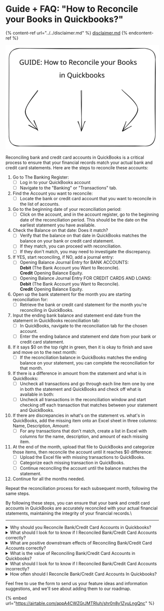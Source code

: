 # Guide + FAQ: "How to Reconcile your Books in Quickbooks?"

{% content-ref url="../../disclaimer.md" %}
[disclaimer.md](../../disclaimer.md)
{% endcontent-ref %}

<img src="../../.gitbook/assets/file.excalidraw (3).svg" alt="" class="gitbook-drawing">

Reconciling bank and credit card accounts in QuickBooks is a critical process to ensure that your financial records match your actual bank and credit card statements. Here are the steps to reconcile these accounts:

1. Go to The Banking Register:
   * [ ] Log in to your QuickBooks account
   * [ ] Navigate to the "Banking" or "Transactions" tab.
2. Find the Account you want to reconcile:
   * [ ] Locate the bank or credit card account that you want to reconcile in the list of accounts.
3. Go to the beginning date of your reconciliation period:
   * [ ] Click on the account, and in the account register, go to the beginning date of the reconciliation period. This should be the date on the earliest statement you have available.
4. Check the Balance on that date: Does it match?
   * [ ] Verify that the balance on that date in QuickBooks matches the balance on your bank or credit card statement.&#x20;
   * [ ] If they match, you can proceed with reconciliation.
   * [ ] If they don't match, you may need to investigate the discrepancy.
5. If YES, start reconciling, if NO, add a journal entry:
   * [ ] Opening Balance Journal Entry for BANK ACCOUNTS:\
     **Debit** (The Bank Account you Want to Reconcile).\
     **Credit** Opening Balance Equity.
   * [ ] Opening Balance Journal Entry FOR CREDIT CARDS AND LOANS:\
     **Debit** (The Bank Account you Want to Reconcile).\
     **Credit** Opening Balance Equity.
6. Open up the bank statement for the month you are starting reconciliation for:
   * [ ] Retrieve the bank or credit card statement for the month you're reconciling in QuickBooks.
7. Input the ending bank balance and statement end date from the statement in QuickBooks reconciliation tab:
   * [ ] In QuickBooks, navigate to the reconciliation tab for the chosen account.
   * [ ] Enter the ending balance and statement end date from your bank or credit card statement.
8. If it says $0 on the top right in green, then it is okay to finish and save and move on to the next month:
   * [ ] If the reconciliation balance in QuickBooks matches the ending balance on your statement, you can complete the reconciliation for that month.
9. If there is a difference in amount from the statement and what is in QuickBooks:
   * [ ] Uncheck all transactions and go through each line item one by one in both the statement and QuickBooks and check off what is available in both:
   * [ ] Uncheck all transactions in the reconciliation window and start checking off each transaction that matches between your statement and QuickBooks.
10. If there are discrepancies in what's on the statement vs. what's in QuickBooks, add the missing item onto an Excel sheet in three columns: Name, Description, Amount:
    * [ ] For any transactions that don't match, create a list in Excel with columns for the name, description, and amount of each missing item.
11. At the end of the month, upload that file to QuickBooks and categorize those items, then reconcile the account until it reaches $0 difference:
    * [ ] Upload the Excel file with missing transactions to QuickBooks.
    * [ ] Categorize each missing transaction in QuickBooks.
    * [ ] Continue reconciling the account until the balance matches the statement.
12. Continue for all the months needed.

Repeat the reconciliation process for each subsequent month, following the same steps.

By following these steps, you can ensure that your bank and credit card accounts in QuickBooks are accurately reconciled with your actual financial statements, maintaining the integrity of your financial records.\


***



<details>

<summary>Why should you Reconcile Bank/Credit Card Accounts in Quickbooks?</summary>

Reconciling bank and credit card accounts in QuickBooks is a critical financial management practice with several important benefits:

1. Accuracy Verification: Reconciliation ensures that your financial records in QuickBooks accurately reflect your actual bank and credit card statements. It helps you catch discrepancies, errors, or missing transactions that could otherwise go unnoticed.
2. Fraud Detection: Reconciliation helps detect unauthorized or fraudulent transactions. If you identify unfamiliar or suspicious charges during the reconciliation process, you can take immediate action to investigate and rectify the issue.
3. Financial Transparency: Reconciliation provides a clear and transparent view of your business's financial transactions. It enables you to confirm that all income and expenses have been properly recorded, ensuring the integrity of your financial data.
4. Preventing Overdrafts and NSF Fees: By reconciling your bank accounts regularly, you can identify any discrepancies between your records and your actual bank balance. This helps prevent overdrafts and costly non-sufficient funds (NSF) fees.
5. Tax Compliance: Accurate bank and credit card reconciliations ensure that your financial records align with your bank statements, making it easier to prepare accurate tax returns and comply with tax regulations.
6. Audit Preparedness: Reconciliation provides an organized and verifiable record of your financial transactions. In the event of an audit, you can demonstrate that your financial records are accurate and complete.
7. Budgeting and Planning: Reconciliation provides you with an up-to-date understanding of your cash flow and balances. This information is essential for effective budgeting, forecasting, and making informed financial decisions.
8. Improved Financial Decision-Making: Reliable reconciled data gives you confidence in your financial reports and insights. It allows you to make informed decisions about investments, expenses, and strategic planning.
9. Operational Efficiency: Reconciliation helps streamline your financial processes by ensuring that your financial records are in sync with your actual financial transactions. This saves time and reduces the risk of errors.
10. Stakeholder Confidence: Stakeholders, including investors, lenders, and partners, have greater confidence in your business's financial health when you can demonstrate rigorous financial management practices, including reconciliation.
11. Financial Analysis: Reconciliation provides a solid foundation for financial analysis. Accurate financial records allow you to analyze trends, assess profitability, and evaluate your business's financial performance.
12. Creditworthiness: Lenders and creditors are more likely to extend credit to businesses with a history of accurate and well-maintained financial records, including reconciled accounts.

In summary, reconciling bank and credit card accounts in QuickBooks is essential for maintaining financial accuracy, transparency, and compliance. It is a foundational practice that supports effective financial management, decision-making, and operational efficiency for businesses of all sizes.

</details>

<details>

<summary>What should I look for to know if I Reconciled Bank/Credit Card Accounts correctly?</summary>

To know if you have reconciled your bank and credit card accounts correctly in QuickBooks, you should look for the following indicators and perform certain checks:

1. Zero Difference: The most straightforward sign of a successful reconciliation is that the "Difference" amount on the reconciliation summary screen in QuickBooks should be $0. This means that the balance in QuickBooks matches the ending balance on your bank or credit card statement for the specified period.
2. Cleared Transactions: All transactions that have cleared your bank or credit card account should be marked as "Cleared" in QuickBooks. This indicates that you have accounted for all cleared transactions during the reconciliation process.
3. Reconciliation Report: QuickBooks generates a reconciliation report when you complete the reconciliation process. Review this report to ensure that it accurately reflects the transactions you reconciled, including any adjustments or discrepancies.
4. Matching Transactions: Compare the list of transactions in QuickBooks that were marked as cleared during the reconciliation to the transactions on your bank or credit card statement. They should match in terms of date, amount, and description.
5. Beginning and Ending Balances: The beginning balance on your reconciliation should match the beginning balance on your bank or credit card statement for the selected period. Similarly, the ending balance on the reconciliation should match the ending balance on the statement.
6. Correctly Categorized Transactions: Verify that all transactions in QuickBooks are categorized correctly as income, expenses, transfers, or other appropriate categories. Incorrect categorization can impact your financial statements.
7. Tax Classification: Ensure that transactions are classified correctly for tax purposes. For example, interest income should be classified as such, and expenses should be categorized appropriately for tax deductions.
8. Consistency: Consistency is key. If you have reconciled previous periods, ensure that the balances match those on your previous reconciliation reports.
9. Record of Adjustments: If you needed to make adjustments during the reconciliation process (e.g., adding missing transactions or correcting errors), verify that these adjustments were recorded accurately in QuickBooks.
10. Reconciliation Frequency: Check that you are reconciling your bank and credit card accounts at the appropriate frequency (e.g., monthly, quarterly) and that you haven't missed any periods.
11. Bank Statements: Keep copies of your bank and credit card statements as documentation. You can cross-reference these statements with your reconciliation reports.
12. Auditing: Consider conducting periodic internal audits of your reconciliation process to ensure accuracy and compliance.
13. Professional Review: If you are uncertain about the reconciliation process or if your business has complex financial transactions, consider having a professional accountant or bookkeeper review your reconciliations periodically.

By following these steps and checks, you can confirm that your bank and credit card accounts are reconciled correctly in QuickBooks, ensuring the accuracy and integrity of your financial records.

</details>

<details>

<summary>What are positive downstream effects of Reconciling Bank/Credit Card Accounts correctly?</summary>

Reconciling bank and credit card accounts correctly in QuickBooks can have several positive downstream effects that benefit your business:

1. <mark style="color:green;">**Financial Accuracy**</mark>: Accurate reconciliation ensures that your financial records in QuickBooks align with your actual bank and credit card statements. This accuracy is fundamental for making informed financial decisions.
2. <mark style="color:green;">**Fraud Detection**</mark>: The reconciliation process helps detect unauthorized or fraudulent transactions. By identifying discrepancies during reconciliation, you can promptly investigate and address potential fraud, protecting your business from financial losses.
3. <mark style="color:green;">**Improved Cash Flow Management:**</mark> Accurate reconciled data provides a real-time view of your cash position. This helps you manage cash flow effectively, preventing overdrafts and ensuring you have the funds needed to meet financial obligations.
4. <mark style="color:green;">**Operational Efficiency:**</mark> Reconciliation streamlines your financial processes by ensuring that your records are synchronized with your actual financial transactions. This reduces the risk of errors, saves time, and enhances operational efficiency.
5. <mark style="color:green;">**Transparency and Trust:**</mark> Reliable reconciliation practices enhance transparency in your financial records. Stakeholders, including investors, lenders, and partners, can trust that your financial data is accurate and reflects the true financial health of your business.
6. <mark style="color:green;">**Compliance with Tax Regulations:**</mark> Accurate reconciliation supports tax compliance. When your financial records match your bank and credit card statements, you can prepare accurate tax returns, reducing the risk of audits or penalties.
7. <mark style="color:green;">**Effective Financial Analysis:**</mark> Reconciliation provides a reliable foundation for financial analysis. Accurate financial data allows you to assess trends, evaluate profitability, and make data-driven decisions to improve your business's financial performance.
8. <mark style="color:green;">**Budgeting and Planning:**</mark> Reconciliation ensures that your budgets and financial forecasts are based on accurate data. This helps you set realistic financial goals and allocate resources effectively.
9. <mark style="color:green;">**Audit Preparedness:**</mark> Proper reconciliation practices create an organized and verifiable history of your financial transactions. This is valuable in case of audits, as you can demonstrate the accuracy and completeness of your financial records.
10. <mark style="color:green;">**Creditworthiness:**</mark> Lenders and creditors prefer working with businesses that maintain accurate and reconciled financial records. This can improve your business's creditworthiness and increase your access to financing.
11. <mark style="color:green;">**Time and Cost Savings:**</mark> While reconciliation requires an investment of time, it can save you time and money in the long run by preventing errors, discrepancies, and costly financial mistakes.
12. <mark style="color:green;">**Confidence in Financial Reports:**</mark> Accurate reconciliation results in reliable financial reports. When you share financial statements with stakeholders or use them for internal decision-making, you can have confidence in their accuracy.
13. <mark style="color:green;">**Smoother Audits:**</mark> In the event of an audit, well-maintained and accurately reconciled financial records make the audit process smoother and less stressful.

In summary, correct reconciliation of bank and credit card accounts in QuickBooks has numerous positive downstream effects, including financial accuracy, fraud prevention, improved cash flow management, enhanced transparency, compliance, and better financial decision-making. It is an essential practice for maintaining the financial health and success of your business.

</details>

<details>

<summary>What is the value of Reconciling Bank/Credit Card Accounts in Quickbooks?</summary>

Reconciling bank and credit card accounts in QuickBooks provides several valuable benefits for businesses and organizations:

1. <mark style="color:green;">**Accuracy Assurance:**</mark> Reconciliation helps verify the accuracy of your financial records. It ensures that your QuickBooks transactions match your actual bank and credit card statements, reducing the risk of errors, discrepancies, and financial inaccuracies.
2. <mark style="color:green;">**Fraud Detection:**</mark> The reconciliation process can help uncover unauthorized or fraudulent transactions. By comparing your records to your bank and credit card statements, you can identify suspicious activities and take immediate action to address potential fraud.
3. <mark style="color:green;">**Financial Transparency:**</mark> Reconciliation provides transparency in your financial records. It allows you to confirm that all income and expenses are correctly recorded, giving you a clear view of your business's financial health.
4. <mark style="color:green;">**Budgeting and Planning:**</mark> Accurate reconciled data is essential for creating realistic budgets and financial forecasts. It provides a solid foundation for decision-making and helps you allocate resources effectively.
5. <mark style="color:green;">**Operational Efficiency:**</mark> Reconciliation ensures that your financial records are synchronized with your actual financial transactions. This streamlines financial processes, reduces errors, and improves operational efficiency.
6. <mark style="color:green;">**Tax Compliance:**</mark> Accurate reconciliations support tax compliance. By aligning your financial records with your bank and credit card statements, you can prepare accurate tax returns and minimize the risk of audits or penalties.
7. <mark style="color:green;">**Audit Preparedness:**</mark> Reconciliation provides a well-documented and verifiable history of your financial transactions. In the event of an audit, you can demonstrate the accuracy and completeness of your financial records.
8. <mark style="color:green;">**Financial Analysis:**</mark> Reconciliation lays the foundation for meaningful financial analysis. With accurate data, you can assess trends, evaluate profitability, and gain insights into your business's financial performance.
9. <mark style="color:green;">**Stakeholder Confidence:**</mark> Stakeholders, including investors, lenders, and partners, have greater confidence in your business when you demonstrate rigorous financial management practices, including regular reconciliation.
10. <mark style="color:green;">**Creditworthiness:**</mark> Maintaining precise financial records, including reconciled accounts, positively influences your business's creditworthiness when seeking loans or financing. Lenders prefer businesses with strong financial management practices.
11. <mark style="color:green;">**Cash Flow Management:**</mark> Reconciliation helps you track and manage cash flow effectively. By reconciling regularly, you can prevent overdrafts, manage expenses, and ensure you have the funds needed to meet financial obligations.
12. <mark style="color:green;">**Time and Cost Savings:**</mark> While reconciliation requires an investment of time, it can save you time and money in the long run by preventing errors, financial discrepancies, and costly mistakes.

In summary, reconciling bank and credit card accounts in QuickBooks is a fundamental financial management practice that enhances accuracy, transparency, and compliance. It supports effective budgeting, financial analysis, and decision-making, contributing to the overall success and sustainability of your business.

</details>

<details>

<summary>What should I look for to know if I Reconciled Bank/Credit Card Accounts incorrectly?</summary>

To determine if you have reconciled bank and credit card accounts incorrectly in QuickBooks, watch for the following signs and indicators:

1. <mark style="color:red;">**Non-Zero Difference:**</mark> The most glaring sign of incorrect reconciliation is when the "Difference" amount on the reconciliation summary screen in QuickBooks is not $0. This means there is a discrepancy between QuickBooks and your bank or credit card statement.
2. <mark style="color:red;">**Uncleared Transactions:**</mark> If you have transactions that should have cleared your bank or credit card account but are still marked as "Uncleared" in QuickBooks, it may indicate an issue with the reconciliation process.
3. <mark style="color:red;">**Incorrect Balances:**</mark> The beginning and ending balances in QuickBooks for the reconciliation period should match the corresponding amounts on your bank or credit card statement. Any discrepancies may indicate errors in reconciliation.
4. <mark style="color:red;">**Transactions Missing or Duplicated:**</mark> Check if any transactions are missing from QuickBooks or if there are duplicates of transactions in the reconciliation period. Such discrepancies can lead to incorrect balances.
5. <mark style="color:red;">**Mismatched Transactions:**</mark> If transactions in QuickBooks do not match those on your bank or credit card statement in terms of date, amount, or description, it's a clear sign of an incorrect reconciliation.
6. <mark style="color:red;">**Adjustment Errors:**</mark> If you made adjustments during the reconciliation process (e.g., adding missing transactions or correcting errors) and these adjustments were not recorded accurately, it can lead to incorrect reconciliation.
7. <mark style="color:red;">**Inaccurate Categorization:**</mark> Verify that all transactions are categorized correctly in QuickBooks as income, expenses, transfers, or other appropriate categories. Incorrect categorization can impact your financial statements.
8. <mark style="color:red;">**Tax Classification Errors:**</mark> Ensure that transactions are classified correctly for tax purposes. For example, interest income should be classified as such, and expenses should be categorized appropriately for tax deductions.
9. <mark style="color:red;">**Reconciliation Frequency:**</mark> Double-check that you are reconciling your bank and credit card accounts at the appropriate frequency (e.g., monthly, quarterly) and that you haven't missed any periods.
10. <mark style="color:red;">**Record of Errors:**</mark> Keep a record of any errors or discrepancies that occurred during the reconciliation process, along with any steps taken to address them. This can help identify where the process went wrong.
11. <mark style="color:red;">**Bank Statements:**</mark> Maintain copies of your bank and credit card statements for documentation. Cross-reference these statements with your reconciliation reports for accuracy.
12. <mark style="color:red;">**Professional Review:**</mark> If you have concerns about the accuracy of your reconciliations or if your business has complex financial transactions, consider having a professional accountant or bookkeeper review your reconciliation processes.

If you observe any of these signs or indicators, it's essential to investigate and address the reconciliation discrepancies promptly. Incorrectly reconciled accounts can lead to financial inaccuracies, budgeting challenges, and other financial management issues.

</details>

<details>

<summary>How often should I Reconcile Bank/Credit Card Accounts In Quickbooks?</summary>

![](<../../.gitbook/assets/reconciliation timing>)

![](<../../.gitbook/assets/reconciliations considerations>)

Ultimately, the frequency of reconciliation should align with your business's transaction volume and your need for accurate, up-to-date financial records. Regardless of the chosen frequency, it's essential to be consistent in your reconciliation schedule and to promptly address any discrepancies or errors that arise during the process. Regular reconciliation helps maintain the integrity of your financial records and supports sound financial management practices.

</details>





Feel free to use the form to send us your feature ideas and information suggestions, and we'll see about adding them to our roadmap.

{% embed url="https://airtable.com/appA4CWZGrJMTRIuh/shr0n8y1ZyuLngQnc" %}

